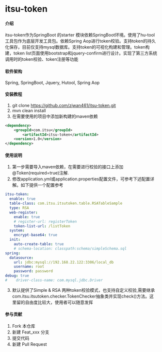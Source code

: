 # itsu-token

#### 介绍
itsu-token作为SpringBoot 的starter 模块依赖SpringBoot环境。使用了hu-tool工具包作为底层开发工具包。依赖Spring Aop进行token校验。支持token的持久化保存，目前仅支持mysql数据库。支持token的可视化构建和管理。token构建，token list页面使用bootstrap和jquery-confirm进行设计。实现了第三方系统调用时的token校验、token注册等功能

#### 软件架构
​Spring, SpringBoot, Jquery, Hutool, Spring Aop


#### 安装教程

1.  git clone https://github.com/zjwan461/itsu-token.git
2.  mvn clean install
3.  在需要使用的项目中添加新构建的maven依赖
```xml
<dependency>
    <groupId>com.itsu</groupId>
        <artifactId>itsu-token</artifactId>
    <version>1.0</version>
</dependency>
```

#### 使用说明

1.  第一步需要导入maven依赖，在需要进行校验的接口上添加@Token(required=true)注解.
2.  修改application.yml或application.properties配置文件，可参考下述配置详解。如下提供一个配置参考

```yml
itsu-token:
  enable: true
  table-class: com.itsu.itsutoken.table.RSATableSample
  type: RSA
  web-register:
    enable: true
    # register-url: registerToken
    token-list-url: /listToken 
  system:
    encrypt-base64: true
  init:
    auto-create-table: true
    # schema-location: classpath:schema/simpleSchema.sql
spring:
  datasource:
    url: jdbc:mysql://192.168.22.122:3306/local_db
    username: root
    password: password
debug: true
#    driver-class-name: com.mysql.jdbc.Driver
```
3.  默认提供了Simple & RSA 两种token校验模式，也支持自定义校验,需要继承com.itsu.itsutoken.checker.TokenChecker抽象类并实现check()方法。这里留的自由度比较大，使用者可以随意发挥

#### 参与贡献

1.  Fork 本仓库
2.  新建 Feat_xxx 分支
3.  提交代码
4.  新建 Pull Request